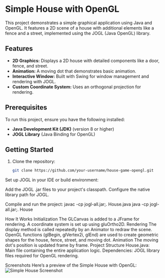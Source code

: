 # Simple House with OpenGL

This project demonstrates a simple graphical application using Java and OpenGL. It features a 2D scene of a house with additional elements like a fence and a street, implemented using the JOGL (Java OpenGL) library.

## Features

- **2D Graphics:** Displays a 2D house with detailed components like a door, fence, and street.
- **Animation:** A moving dot that demonstrates basic animation.
- **Interactive Window:** Built with Swing for window management and rendering with JOGL.
- **Custom Coordinate System:** Uses an orthogonal projection for rendering.

## Prerequisites

To run this project, ensure you have the following installed:

- **Java Development Kit (JDK)** (version 8 or higher)
- **JOGL Library** (Java Binding for OpenGL)

## Getting Started

1. Clone the repository:
   ```bash
   git clone https://github.com/your-username/house-game-opengl.git

Set up JOGL in your IDE or build environment:

Add the JOGL .jar files to your project's classpath.
Configure the native library path for JOGL.

Compile and run the project:
javac -cp jogl-all.jar;. House.java
java -cp jogl-all.jar;. House


How It Works
Initialization
The GLCanvas is added to a JFrame for rendering.
A coordinate system is set up using gluOrtho2D.
Rendering
The display method is called repeatedly by an Animator to redraw the scene.
OpenGL functions (glBegin, glVertex2i, glEnd) are used to create geometric shapes for the house, fence, street, and moving dot.
Animation
The moving dot's position is updated frame by frame.
Project Structure
House.java: Main file containing the entire application logic.
Dependencies: JOGL library files required for OpenGL rendering.

Screenshots
Here’s a preview of the Simple House with OpenGL:
![Simple House Screenshot](example.png)
